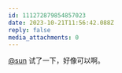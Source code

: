 ```yaml
---
id: 111272879854857023
date: 2023-10-21T11:56:42.088Z
reply: false
media_attachments: 0
---
```


[@sun](https://jiong.us/@sun) 试了一下，好像可以啊。

